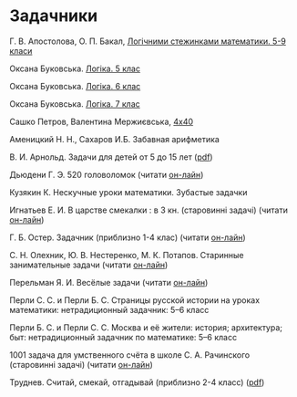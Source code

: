 # Задачники

Г. В. Апостолова, О. П. Бакал, [Логічними стежинками математики. 5-9 класи](https://www.geneza.ua/product/301)

Оксана Буковська. [Логіка. 5 клас](https://www.booklya.ua/book/log-ka-zoshit-konspekt-5-klas-177612/)

Оксана Буковська. [Логіка. 6 клас](https://www.booklya.ua/book/log-ka-zoshit-konspekt-6-klas-203323/)

Оксана Буковська. [Логіка. 7 клас](https://www.booklya.ua/book/log-ka-7-klas-zoshit-konspekt-210293/)

Сашко Петров, Валентина Мержиєвська, [4х40](http://alexandervpetrov.github.io/book.4x40/)



  
Аменицкий Н. Н., Сахаров И.Б.  Забавная арифметика 

В. И. Арнольд. Задачи для детей от 5 до 15 лет \([pdf](http://ilib.mccme.ru/pdf/VIA-taskbook.pdf)\)

 Дьюдени Г. Э. 520 головоломок \(читати [он-лайн](https://royallib.com/read/dyudeni_genri/pyatsot_dvadtsat_golovolomok.html#0)\)

 Кузякин К. Нескучные уроки математики. Зубастые задачки

 Игнатьев Е. И. В царстве смекалки : в 3 кн.  \(старовинні задачі\) \(читати [он-лайн](http://mathemlib.ru/books/item/f00/s00/z0000016/)\)

Г. Б. Остер. Задачник \(приблизно 1-4 клас\) \(читати [он-лайн](https://www.litmir.me/br/?b=135564)\)

 С. Н. Олехник, Ю. В. Нестеренко, М. К. Потапов. Старинные занимательные задачи \(читати [он-лайн](https://uch-lit.ru/matematika-2/dlya-shkolnikov/olehnik-s-n-i-dr-starinnyie-zanimateln)\)

 Перельман Я. И. Весёлые задачи \(читати [он-лайн](https://iknigi.net/avtor-yakov-perelman/64735-dlya-yunyh-matematikov-veselye-zadachi-yakov-perelman/read/page-1.html)\)

Перли С. С. и Перли Б. С. Страницы русской истории на уроках математики: нетрадиционный задачник: 5–6 класс

Перли Б. С. и Перли С. С. Москва и её жители: история; архитектура; быт: нетрадиционный задачник по математике: 5–6 класс

1001 задача для умственного счёта в школе С. А. Рачинского \(старовинні задачі\) \(читати [он-лайн](https://www.litmir.me/br/?b=262884&p=1)\)

Труднев. Считай, смекай, отгадывай \(приблизно 2-4 класс\) \([pdf](http://testuser7.narod.ru/School/Trudnev.pdf)\)

